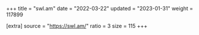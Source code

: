 +++
title = "swl.am"
date = "2022-03-22"
updated = "2023-01-31"
weight = 117899

[extra]
source = "https://swl.am/"
ratio = 3
size = 115
+++
